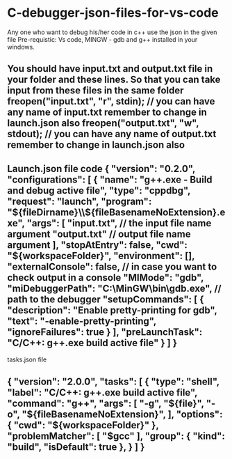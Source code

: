 # C-debugger-json-files-for-vs-code
Any one who want to debug his/her code in c++ use the json in the given file
Pre-requistic:
Vs code,
MINGW - gdb and g++ 
installed in your windows.

You should have input.txt and output.txt file in your folder and these lines. So that you can take input from these files in the same folder
        freopen("input.txt", "r", stdin); // you can have any name of input.txt remember to change in launch.json also
        freopen("output.txt", "w", stdout); // you can have any name of output.txt remember to change in launch.json also
----------------------------------------------------------------------------------------------------------------------------------    
Launch.json file code
{
    "version": "0.2.0",
    "configurations": [
        {
            "name": "g++.exe - Build and debug active file",
            "type": "cppdbg",
            "request": "launch",
            "program": "${fileDirname}\\${fileBasenameNoExtension}.exe",
            "args": [
                "input.txt", // the input file name argument 
                "output.txt" // output file name argument
            ],
            "stopAtEntry": false,
            "cwd": "${workspaceFolder}",
            "environment": [],
            "externalConsole": false, // in case you want to check output in a console
            "MIMode": "gdb",
            "miDebuggerPath": "C:\\MinGW\\bin\\gdb.exe", // path to the debugger
            "setupCommands": [
                {
                    "description": "Enable pretty-printing for gdb",
                    "text": "-enable-pretty-printing",
                    "ignoreFailures": true
                }
            ],
            "preLaunchTask": "C/C++: g++.exe build active file"
        }
    ]
}
-----------------------------------------------------------------------------------------------------------------------------------------
tasks.json file

{
  "version": "2.0.0",
  "tasks": [
    {
      "type": "shell",
      "label": "C/C++: g++.exe build active file",
      "command": "g++",
      "args": [
        "-g",
        "${file}",
        "-o",
        "${fileBasenameNoExtension}",
      ],
      "options": {
        "cwd": "${workspaceFolder}"
      },
      "problemMatcher": [
        "$gcc"
      ],
      "group": {
        "kind": "build",
        "isDefault": true
      },
    }
  ]
}
-------------------------------------

